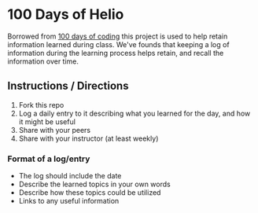# 100 Days of Helio

Borrowed from [100 days of coding](https://github.com/Kallaway/100-days-of-code) this project is used to help retain information learned during class.  We've founds that keeping a log of information during the learning process helps retain, and recall the information over time.


## Instructions / Directions

1. Fork this repo
2. Log a daily entry to it describing what you learned for the day, and how it might be useful
3. Share with your peers
4. Share with your instructor (at least weekly)


### Format of a log/entry

* The log should include the date
* Describe the learned topics in your own words
* Describe how these topics could be utilized
* Links to any useful information
